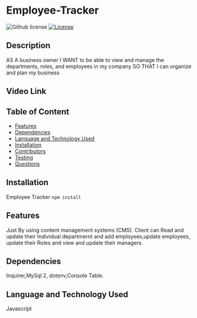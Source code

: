 # Employee-Tracker
![Github license](https://img.shields.io/badge/license-MIT-red.svg)
[![License](https://img.shields.io/badge/License-MIT-blue.svg)](https://opensource.org/licenses/MIT)

## Description
AS A business owner
I WANT to be able to view and manage the departments, roles, and employees in my company
SO THAT I can organize and plan my business


## Video Link



## Table of Content
* [Features](#features)
* [Dependencies](#dependencies)
* [Language and Technology Used](#language-and-technology-used)
* [Installation](#installation)
* [Contributors](#contributors)
* [Testing](#testing)
* [Questions](#questions)


## Installation
Employee Tracker `npm install`

## Features
Just By using content management systems (CMS). Client can Read and update their Individual departmernt and add employees,update employees, update their Roles and view and update their managers.


##  Dependencies
Inquirer,MySql 2, dotenv,Console Table.

## Language and Technology Used
Javascript

